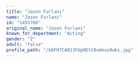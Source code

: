 ```yaml
---
title: "Jason Furlani"
name: "Jason Furlani"
id: "1455760"
original_name: "Jason Furlani"
known_for_department: "Acting"
gender: "2"
adult: "false"
profile_path: "/bDFH7CAO13FUpHEtC8umkxo9wbi.jpg"
---
```

